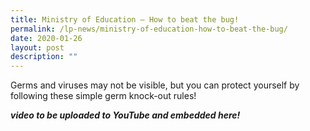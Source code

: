 ```yaml
---
title: Ministry of Education – How to beat the bug!
permalink: /lp-news/ministry-of-education-how-to-beat-the-bug/
date: 2020-01-26
layout: post
description: ""
---
```

Germs and viruses may not be visible, but you can protect yourself by following these simple germ knock-out rules!

***video to be uploaded to YouTube and embedded here!***